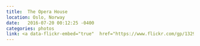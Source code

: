 ```yaml
---
title:  The Opera House
location: Oslo, Norway
date:   2016-07-20 00:12:25 -0400
categories: photos
link: <a data-flickr-embed="true"  href="https://www.flickr.com/gp/132974595@N06/wqTx3K" title="R1-03891-0023"><img src="https://c3.staticflickr.com/1/321/20072721370_2155a6d5dc.jpg" width="500" height="338" alt="R1-03891-0023"></a><script async src="//embedr.flickr.com/assets/client-code.js" charset="utf-8"></script>
---
```


